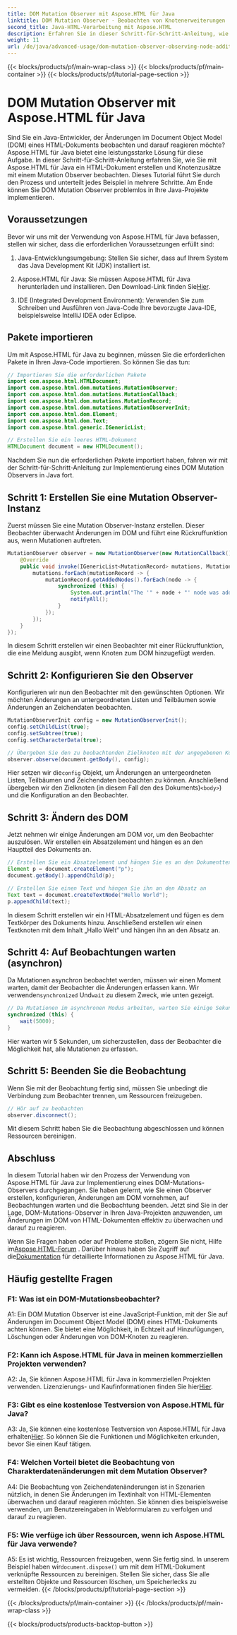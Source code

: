 ```yaml
---
title: DOM Mutation Observer mit Aspose.HTML für Java
linktitle: DOM Mutation Observer - Beobachten von Knotenerweiterungen
second_title: Java-HTML-Verarbeitung mit Aspose.HTML
description: Erfahren Sie in dieser Schritt-für-Schritt-Anleitung, wie Sie mit Aspose.HTML für Java einen DOM Mutation Observer implementieren. Überwachen Sie DOM-Änderungen und reagieren Sie effektiv darauf.
weight: 11
url: /de/java/advanced-usage/dom-mutation-observer-observing-node-additions/
---
```


{{< blocks/products/pf/main-wrap-class >}}
{{< blocks/products/pf/main-container >}}
{{< blocks/products/pf/tutorial-page-section >}}

# DOM Mutation Observer mit Aspose.HTML für Java


Sind Sie ein Java-Entwickler, der Änderungen im Document Object Model (DOM) eines HTML-Dokuments beobachten und darauf reagieren möchte? Aspose.HTML für Java bietet eine leistungsstarke Lösung für diese Aufgabe. In dieser Schritt-für-Schritt-Anleitung erfahren Sie, wie Sie mit Aspose.HTML für Java ein HTML-Dokument erstellen und Knotenzusätze mit einem Mutation Observer beobachten. Dieses Tutorial führt Sie durch den Prozess und unterteilt jedes Beispiel in mehrere Schritte. Am Ende können Sie DOM Mutation Observer problemlos in Ihre Java-Projekte implementieren.

## Voraussetzungen

Bevor wir uns mit der Verwendung von Aspose.HTML für Java befassen, stellen wir sicher, dass die erforderlichen Voraussetzungen erfüllt sind:

1. Java-Entwicklungsumgebung: Stellen Sie sicher, dass auf Ihrem System das Java Development Kit (JDK) installiert ist.

2.  Aspose.HTML für Java: Sie müssen Aspose.HTML für Java herunterladen und installieren. Den Download-Link finden Sie[Hier](https://releases.aspose.com/html/java/).

3. IDE (Integrated Development Environment): Verwenden Sie zum Schreiben und Ausführen von Java-Code Ihre bevorzugte Java-IDE, beispielsweise IntelliJ IDEA oder Eclipse.

## Pakete importieren

Um mit Aspose.HTML für Java zu beginnen, müssen Sie die erforderlichen Pakete in Ihren Java-Code importieren. So können Sie das tun:

```java
// Importieren Sie die erforderlichen Pakete
import com.aspose.html.HTMLDocument;
import com.aspose.html.dom.mutations.MutationObserver;
import com.aspose.html.dom.mutations.MutationCallback;
import com.aspose.html.dom.mutations.MutationRecord;
import com.aspose.html.dom.mutations.MutationObserverInit;
import com.aspose.html.dom.Element;
import com.aspose.html.dom.Text;
import com.aspose.html.generic.IGenericList;

// Erstellen Sie ein leeres HTML-Dokument
HTMLDocument document = new HTMLDocument();
```

Nachdem Sie nun die erforderlichen Pakete importiert haben, fahren wir mit der Schritt-für-Schritt-Anleitung zur Implementierung eines DOM Mutation Observers in Java fort.

## Schritt 1: Erstellen Sie eine Mutation Observer-Instanz

Zuerst müssen Sie eine Mutation Observer-Instanz erstellen. Dieser Beobachter überwacht Änderungen im DOM und führt eine Rückruffunktion aus, wenn Mutationen auftreten.

```java
MutationObserver observer = new MutationObserver(new MutationCallback() {
    @Override
    public void invoke(IGenericList<MutationRecord> mutations, MutationObserver mutationObserver) {
        mutations.forEach(mutationRecord -> {
            mutationRecord.getAddedNodes().forEach(node -> {
                synchronized (this) {
                    System.out.println("The '" + node + "' node was added to the document.");
                    notifyAll();
                }
            });
        });
    }
});
```

In diesem Schritt erstellen wir einen Beobachter mit einer Rückruffunktion, die eine Meldung ausgibt, wenn Knoten zum DOM hinzugefügt werden.

## Schritt 2: Konfigurieren Sie den Observer

Konfigurieren wir nun den Beobachter mit den gewünschten Optionen. Wir möchten Änderungen an untergeordneten Listen und Teilbäumen sowie Änderungen an Zeichendaten beobachten.

```java
MutationObserverInit config = new MutationObserverInit();
config.setChildList(true);
config.setSubtree(true);
config.setCharacterData(true);

// Übergeben Sie den zu beobachtenden Zielknoten mit der angegebenen Konfiguration
observer.observe(document.getBody(), config);
```

 Hier setzen wir die`config` Objekt, um Änderungen an untergeordneten Listen, Teilbäumen und Zeichendaten beobachten zu können. Anschließend übergeben wir den Zielknoten (in diesem Fall den des Dokuments)`<body>`) und die Konfiguration an den Beobachter.

## Schritt 3: Ändern des DOM

Jetzt nehmen wir einige Änderungen am DOM vor, um den Beobachter auszulösen. Wir erstellen ein Absatzelement und hängen es an den Hauptteil des Dokuments an.

```java
// Erstellen Sie ein Absatzelement und hängen Sie es an den Dokumenttext an.
Element p = document.createElement("p");
document.getBody().appendChild(p);

// Erstellen Sie einen Text und hängen Sie ihn an den Absatz an
Text text = document.createTextNode("Hello World");
p.appendChild(text);
```

In diesem Schritt erstellen wir ein HTML-Absatzelement und fügen es dem Textkörper des Dokuments hinzu. Anschließend erstellen wir einen Textknoten mit dem Inhalt „Hallo Welt“ und hängen ihn an den Absatz an.

## Schritt 4: Auf Beobachtungen warten (asynchron)

Da Mutationen asynchron beobachtet werden, müssen wir einen Moment warten, damit der Beobachter die Änderungen erfassen kann. Wir verwenden`synchronized` Und`wait` zu diesem Zweck, wie unten gezeigt.

```java
// Da Mutationen im asynchronen Modus arbeiten, warten Sie einige Sekunden
synchronized (this) {
    wait(5000);
}
```

Hier warten wir 5 Sekunden, um sicherzustellen, dass der Beobachter die Möglichkeit hat, alle Mutationen zu erfassen.

## Schritt 5: Beenden Sie die Beobachtung

Wenn Sie mit der Beobachtung fertig sind, müssen Sie unbedingt die Verbindung zum Beobachter trennen, um Ressourcen freizugeben.

```java
// Hör auf zu beobachten
observer.disconnect();
```

Mit diesem Schritt haben Sie die Beobachtung abgeschlossen und können Ressourcen bereinigen.

## Abschluss

In diesem Tutorial haben wir den Prozess der Verwendung von Aspose.HTML für Java zur Implementierung eines DOM-Mutations-Observers durchgegangen. Sie haben gelernt, wie Sie einen Observer erstellen, konfigurieren, Änderungen am DOM vornehmen, auf Beobachtungen warten und die Beobachtung beenden. Jetzt sind Sie in der Lage, DOM-Mutations-Observer in Ihren Java-Projekten anzuwenden, um Änderungen im DOM von HTML-Dokumenten effektiv zu überwachen und darauf zu reagieren.

Wenn Sie Fragen haben oder auf Probleme stoßen, zögern Sie nicht, Hilfe im[Aspose.HTML-Forum](https://forum.aspose.com/) . Darüber hinaus haben Sie Zugriff auf die[Dokumentation](https://reference.aspose.com/html/java/) für detaillierte Informationen zu Aspose.HTML für Java.

## Häufig gestellte Fragen

### F1: Was ist ein DOM-Mutationsbeobachter?

A1: Ein DOM Mutation Observer ist eine JavaScript-Funktion, mit der Sie auf Änderungen im Document Object Model (DOM) eines HTML-Dokuments achten können. Sie bietet eine Möglichkeit, in Echtzeit auf Hinzufügungen, Löschungen oder Änderungen von DOM-Knoten zu reagieren.

### F2: Kann ich Aspose.HTML für Java in meinen kommerziellen Projekten verwenden?

 A2: Ja, Sie können Aspose.HTML für Java in kommerziellen Projekten verwenden. Lizenzierungs- und Kaufinformationen finden Sie hier[Hier](https://purchase.aspose.com/buy).

### F3: Gibt es eine kostenlose Testversion von Aspose.HTML für Java?

 A3: Ja, Sie können eine kostenlose Testversion von Aspose.HTML für Java erhalten[Hier](https://releases.aspose.com/). So können Sie die Funktionen und Möglichkeiten erkunden, bevor Sie einen Kauf tätigen.

### F4: Welchen Vorteil bietet die Beobachtung von Charakterdatenänderungen mit dem Mutation Observer?

A4: Die Beobachtung von Zeichendatenänderungen ist in Szenarien nützlich, in denen Sie Änderungen im Textinhalt von HTML-Elementen überwachen und darauf reagieren möchten. Sie können dies beispielsweise verwenden, um Benutzereingaben in Webformularen zu verfolgen und darauf zu reagieren.

### F5: Wie verfüge ich über Ressourcen, wenn ich Aspose.HTML für Java verwende?

 A5: Es ist wichtig, Ressourcen freizugeben, wenn Sie fertig sind. In unserem Beispiel haben wir`document.dispose()` um mit dem HTML-Dokument verknüpfte Ressourcen zu bereinigen. Stellen Sie sicher, dass Sie alle erstellten Objekte und Ressourcen löschen, um Speicherlecks zu vermeiden.
{{< /blocks/products/pf/tutorial-page-section >}}

{{< /blocks/products/pf/main-container >}}
{{< /blocks/products/pf/main-wrap-class >}}

{{< blocks/products/products-backtop-button >}}
